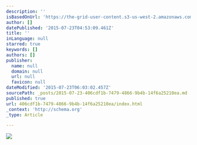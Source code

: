 ```yaml
---
description: ''
isBasedOnUrl: 'https://the-grid-user-content.s3-us-west-2.amazonaws.com/35624260-69ef-4a10-a206-9945a4ecf5d6.jpg'
author: []
datePublished: '2015-07-23T04:53:09.461Z'
title: ''
inLanguage: null
starred: true
keywords: []
authors: []
publisher:
  name: null
  domain: null
  url: null
  favicon: null
dateModified: '2015-07-23T06:03:02.457Z'
sourcePath: _posts/2015-07-23-406cdf1b-7479-4866-9b4b-14f6a25210ea.md
published: true
url: 406cdf1b-7479-4866-9b4b-14f6a25210ea/index.html
_context: 'http://schema.org'
_type: Article

---
```

![](https://the-grid-user-content.s3-us-west-2.amazonaws.com/35624260-69ef-4a10-a206-9945a4ecf5d6.jpg)